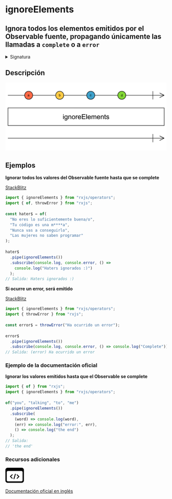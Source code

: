 # ignoreElements

## Ignora todos los elementos emitidos por el Observable fuente, propagando únicamente las llamadas a `complete` o a `error`

<details>

<summary>Signatura</summary>

#### Firma

`ignoreElements(): OperatorFunction<any, never>`

#### Parámetros

No recibe ningún parámetro

#### Retorna

`OperatorFunction<any, never>`: Un Observable vacío que solo propaga las llamadas `complete` o `error` que haga el Observable fuente.

</details>

## Descripción

![Diagrama de canicas del operador ignoreElements](assets/images/marble-diagrams/filtering/ignoreElements.png)

## Ejemplos

**Ignorar todos los valores del Observable fuente hasta que se complete**

[StackBlitz](https://stackblitz.com/edit/docu-rxjs-ignoreelements?file=index.ts)

```javascript
import { ignoreElements } from "rxjs/operators";
import { of, throwError } from "rxjs";

const hater$ = of(
  "No eres lo suficientemente buena/o",
  "Tu código es una m****a",
  "Nunca vas a conseguirlo",
  "Las mujeres no saben programar"
);

hater$
  .pipe(ignoreElements())
  .subscribe(console.log, console.error, () =>
    console.log("Haters ignorados :)")
  );
// Salida: Haters ignorados :)
```

**Si ocurre un error, será emitido**

[StackBlitz](https://stackblitz.com/edit/docu-rxjs-ignoreelements-2?file=index.ts)

```javascript
import { ignoreElements } from "rxjs/operators";
import { throwError } from "rxjs";

const error$ = throwError("Ha ocurrido un error");

error$
  .pipe(ignoreElements())
  .subscribe(console.log, console.error, () => console.log("Complete"));
// Salida: (error) Ha ocurrido un error
```

### Ejemplo de la documentación oficial

**Ignorar los valores emitidos hasta que el Observable se complete**

```javascript
import { of } from "rxjs";
import { ignoreElements } from "rxjs/operators";

of("you", "talking", "to", "me")
  .pipe(ignoreElements())
  .subscribe(
    (word) => console.log(word),
    (err) => console.log("error:", err),
    () => console.log("the end")
  );
// Salida:
// 'the end'
```

### Recursos adicionales

[![Source code](assets/icons/source-code.png)](https://github.com/ReactiveX/rxjs/blob/master/src/internal/operators/ignoreElements.ts)

[Documentación oficial en inglés](https://rxjs.dev/api/operators/ignoreElements)
